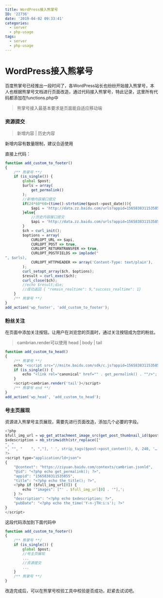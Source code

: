 ```yaml
---
title: WordPress接入熊掌号
ID: '22736'
date: '2019-04-02 09:33:41'
categories:
  - server
  - php-usage
tags:
  - server
  - php-usage
---
```


# WordPress接入熊掌号

百度熊掌号已经推出一段时间了，各WordPress站长也纷纷开始接入熊掌号，本人也根据熊掌号文档进行页面改造，通过代码接入熊掌号，特此记录，这里所有代码都添加在functions.php中

> 熊掌号接入最基本要求是页面能自适应移动端

### 资源提交

> 新增内容 | 历史内容

新增内容有数量限制，建议合适使用

直接上代码：

``` js 
function add_custom_to_footer()
{
    /** 熊掌号 **/
    if (is_single()) {
        global $post;
        $urls = array(
            get_permalink()
        );
        //新增内容接口提交
        if(24*60*60>(time()-strtotime($post->post_date))){
            $api = 'http://data.zz.baidu.com/urls?appid=1565838311535855&token=9IczqdTMGBswNYaR&type=realtime';
        }else{
            //历史内容接口提交
            $api = 'http://data.zz.baidu.com/urls?appid=1565838311535855&token=9IczqdTMGBswNYaR&type=batch';
        }
        $ch = curl_init();
        $options = array(
            CURLOPT_URL => $api,
            CURLOPT_POST => true,
            CURLOPT_RETURNTRANSFER => true,
            CURLOPT_POSTFIELDS => implode("
", $urls),
            CURLOPT_HTTPHEADER => array('Content-Type: text/plain'),
        );
        curl_setopt_array($ch, $options);
        $result = curl_exec($ch);
        curl_close($ch);
        //echo $result;die;
        //成功返回 { "remain_realtime": 9,"success_realtime": 1}
    }
    /** 熊掌号 **/
}
add_action('wp_footer', 'add_custom_to_footer'); 
```

### 粉丝关注

在页面中添加关注按钮。让用户在浏览您的页面时，通过关注按钮成为您的粉丝。

> cambrian.render可以使用 head | body | tail

``` js 
function add_custom_to_head()
{
    /** 熊掌号 **/
    echo '<script src="//msite.baidu.com/sdk/c.js?appid=1565838311535855"></script>';
    if (is_single()) {
        echo "<link rel="canonical" href="" . get_permalink() . ""/>";
    }
    <script>cambrian.render('tail')</script>
    /** 熊掌号 end **/
}
add_action('wp_head', 'add_custom_to_head'); 
```

### 号主页展现

资源进入熊掌号主页展现，需要先进行页面改造，添加几个必要的字段。

``` js 
<?php
$full_img_url = wp_get_attachment_image_src(get_post_thumbnail_id($post->ID), 'full');
$xdescription = mb_strimwidth(str_replace(["
", "
", "", "    ", ","], ' ', strip_tags($post->post_content)), 0, 240, '…');
?>
<script type="application/ld+json">
{
    "@context": "https://ziyuan.baidu.com/contexts/cambrian.jsonld",
    "@id": "<?php echo get_permalink(); ?>",
    "appid": "1565838311535855",
    "title": "<?php echo the_title(); ?>",
    <?php if ($full_img_url[0]) {
        echo '"images": ["' . $full_img_url[0] . '"],';
    } ?>
    "description": "<?php echo $xdescription; ?>",
    "pubDate": "<?php echo the_time('Y-n-jTH:i:s'); ?>"
}
</script> 
```

这段代码添加到下面代码中

``` js 
function add_custom_to_footer()
{
    /** 熊掌号 **/
    if (is_single()) {
        global $post;
        //号主页展现
        ...
        //资源提交
        ...
    }
    /** 熊掌号 **/
} 
```

改造完成后，可以在熊掌号校验工具中校验是否成功，赶紧去试试吧。
 
 
 
 
 
 
 
 
 
 
 
 
 
 
 
 
 
 
 
 
 
 
